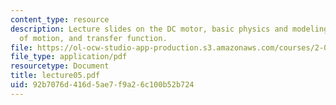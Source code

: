 ```yaml
---
content_type: resource
description: Lecture slides on the DC motor, basic physics and modeling, equation
  of motion, and transfer function.
file: https://ol-ocw-studio-app-production.s3.amazonaws.com/courses/2-004-systems-modeling-and-control-ii-fall-2007/92b7076d416d5ae7f9a26c100b52b724_lecture05.pdf
file_type: application/pdf
resourcetype: Document
title: lecture05.pdf
uid: 92b7076d-416d-5ae7-f9a2-6c100b52b724
---
```

